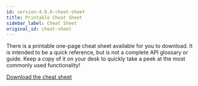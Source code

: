 ```yaml
---
id: version-4.0.0-cheat-sheet
title: Printable Cheat Sheet
sidebar_label: Cheat Sheet
original_id: cheat-sheet
---
```


There is a printable one-page cheat sheet available for you to download. It is intended to be a
quick reference, but is not a complete API glossary or guide. Keep a copy of it on your desk to
quickly take a peek at the most commonly used functionality!

[Download the cheat sheet][cheatsheet]

[cheatsheet]:
  https://github.com/testing-library/native-testing-library/raw/master/other/cheat-sheet.pdf

